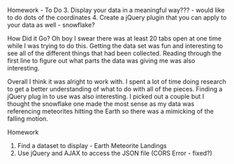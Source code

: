 Homework - To Do
3. Display your data in a meaningful way??? - would like to do dots of the coordinates
4. Create a jQuery plugin that you can apply to your data as well - snowflake?

How Did it Go?
Oh boy I swear there was at least 20 tabs open at one time while I was trying to do this.  Getting the data set was fun and interesting to see all of the different things that had been collected.  Reading through the first line to figure out what parts the data was giving me was also interesting.

Overall I think it was alright to work with.  I spent a lot of time doing research to get a better understanding of what to do with all of the pieces.  Finding a jQuery plug in to use was also interesting.  I picked out a couple but I thought the snowflake one made the most sense as my data was referencing meteorites hitting the Earth so there was a mimicking of the falling motion.

Homework
1. Find a dataset to display - Earth Meteorite Landings
2. Use jQuery and AJAX to access the JSON file (CORS Error - fixed?)
